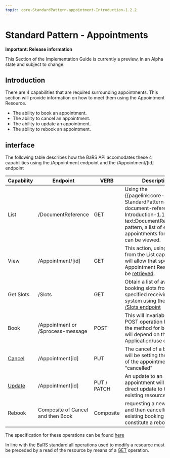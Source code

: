 ```yaml
---
topic: core-StandardPattern-appointment-Introduction-1.2.2
---
```


# Standard Pattern - Appointments

<div markdown="span" class="alert alert-warning" role="alert"><i class="fa fa-warning"></i><b>Important:  Release information</b>
<p>This Section of the Implementation Guide is currently a preview, in an Alpha state and subject to change.</p>
</div>

## Introduction 

There are 4 capabilities that are required surrounding appointments. This section will provide information on how to meet them using the Appointment Resource.

* The ability to book an appointment.
* The ability to cancel an appointment.
* The ability to update an appointment.
* The ability to rebook an appointment.

## interface

The following table describes how the BaRS API accomodates these 4 capabilities using the /Appointment endpoint and the /Appointment/[id] endpoint

| Capability | Endpoint | VERB | Description |
|------------|-----------|-----|--------------|
| List   | /DocumentReference  | GET   | Using the {{pagelink:core-StandardPattern-document-reference-Introduction-1.1.4, text:DocumentReference}} pattern, a list of existing appointments for a patient can be viewed.  |
| View   | /Appointment/[id]  | GET   | This action, using the id from the List capability, will allow that specific Appointment Resource to be [retrieved](https://digital.nhs.uk/developer/api-catalogue/booking-and-referral-fhir/v1_1_0#get-/Appointment). |
| Get Slots   | /Slots   | GET   | Obtain a list of available booking slots from a specified receiving system using the [GET /Slots endpoint](https://digital.nhs.uk/developer/api-catalogue/booking-and-referral-fhir/v1_1_0#get-/Slot)  |
| Book | /Appointment or /$process-message | POST | This will invariably be a POST operation however the method for booking will depend on the BaRS Application/use case.|
| [Cancel](https://digital.nhs.uk/developer/api-catalogue/booking-and-referral-fhir/v1_2_0#put-/Appointment/-id-) | /Appointment[id] | PUT| The cancel of a booking will be setting the status of the appointment to "cancelled" |
| [Update](https://digital.nhs.uk/developer/api-catalogue/booking-and-referral-fhir/v1_2_0#put-/Appointment/-id-) | /Appointment[id] | PUT / PATCH| An update to an appointment will be a direct update to the existing resource |
| Rebook | Composite of Cancel and then Book | Composite | requesting a new booking and then cancelling the existing booking will constitute a rebook |

The specification for these operations can be found [here](https://digital.nhs.uk/developer/api-catalogue/booking-and-referral-fhir/v1_2_0)

In line with the BaRS standard all operations used to modify a resource must be preceded by a read of the resource by means of a [GET](https://digital.nhs.uk/developer/api-catalogue/booking-and-referral-fhir/v1_2_0#get-/Appointment/-id-) operation.
